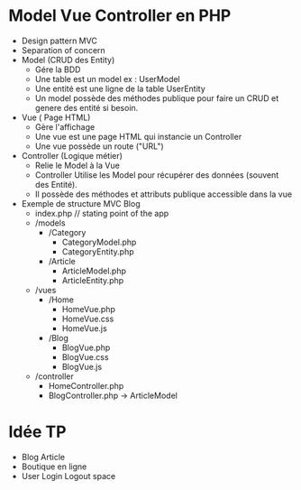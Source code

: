 # Model Vue Controller en PHP

- Design pattern MVC
- Separation of concern
- Model (CRUD des Entity)
    - Gére la BDD
    - Une table est un model ex : UserModel
    - Une entité est une ligne de la table UserEntity
    - Un model possède des méthodes publique pour faire un CRUD et genere des entité si besoin.
- Vue ( Page HTML)
    - Gère l'affichage
    - Une vue est une page HTML qui instancie un Controller
    - Une vue possède un route ("URL")
- Controller (Logique métier)
    - Relie le Model à la Vue
    - Controller Utilise les Model pour récupérer des données (souvent des Entité).
    - Il possède des méthodes et attributs publique accessible dans la vue
- Exemple de structure MVC Blog
    - index.php // stating point of the app
    - /models
        - /Category
            - CategoryModel.php
            - CategoryEntity.php
        - /Article
            - ArticleModel.php
            - ArticleEntity.php
    - /vues
        - /Home
            - HomeVue.php
            - HomeVue.css
            - HomeVue.js
        - /Blog
            - BlogVue.php
            - BlogVue.css
            - BlogVue.js
    - /controller
        - HomeController.php
        - BlogController.php -> ArticleModel


# Idée TP
- Blog Article
- Boutique en ligne
- User Login Logout space